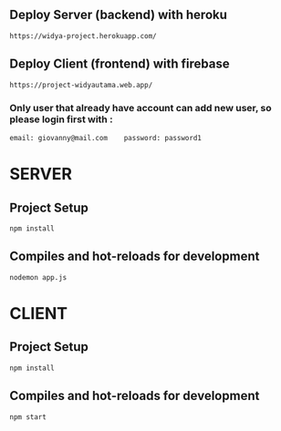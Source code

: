 ## Deploy Server (backend) with heroku
 ```https://widya-project.herokuapp.com/ ```
 
## Deploy Client (frontend) with firebase
```https://project-widyautama.web.app/ ```

### Only user that already have account can add new user, so please login first with :
``` email: giovanny@mail.com    password: password1 ```

# SERVER

## Project Setup

``` npm install ```

## Compiles and hot-reloads for development

``` nodemon app.js ```


# CLIENT

## Project Setup

``` npm install ```

## Compiles and hot-reloads for development

``` npm start ```




